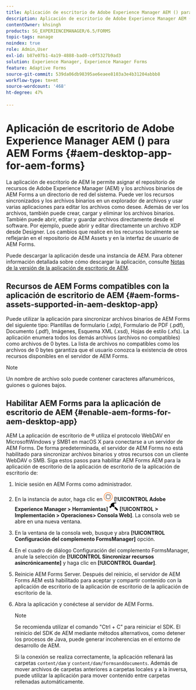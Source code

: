 ```yaml
---
title: Aplicación de escritorio de Adobe Experience Manager AEM () para AEM Forms
description: Aplicación de escritorio de Adobe Experience Manager AEM () para AEM Forms
contentOwner: khsingh
products: SG_EXPERIENCEMANAGER/6.5/FORMS
topic-tags: manage
noindex: true
role: Admin,User
exl-id: b87e07b1-4a19-4888-bad0-c0f5327b9ad3
solution: Experience Manager, Experience Manager Forms
feature: Adaptive Forms
source-git-commit: 539da06db98395ae6eaee8103a3e4b31204abbb8
workflow-type: tm+mt
source-wordcount: '468'
ht-degree: 47%

---
```


# Aplicación de escritorio de Adobe Experience Manager AEM () para AEM Forms {#aem-desktop-app-for-aem-forms}

La aplicación de escritorio de AEM le permite asignar el repositorio de recursos de Adobe Experience Manager (AEM) y los archivos binarios de AEM Forms a un directorio de red del sistema. Puede ver los recursos sincronizados y los archivos binarios en un explorador de archivos y usar varias aplicaciones para editar los archivos como desee. Además de ver los archivos, también puede crear, cargar y eliminar los archivos binarios. También puede abrir, editar y guardar archivos directamente desde el software. Por ejemplo, puede abrir y editar directamente un archivo XDP desde Designer. Los cambios que realice en los recursos localmente se reflejarán en el repositorio de AEM Assets y en la interfaz de usuario de AEM Forms.

Puede descargar la aplicación desde una instancia de AEM. Para obtener información detallada sobre cómo descargar la aplicación, consulte [Notas de la versión de la aplicación de escritorio de AEM](https://experienceleague.adobe.com/docs/experience-manager-desktop-app/using/release-notes.html?lang=en).

## Recursos de AEM Forms compatibles con la aplicación de escritorio de AEM {#aem-forms-assets-supported-in-aem-desktop-app}

Puede utilizar la aplicación para sincronizar archivos binarios de AEM Forms del siguiente tipo: Plantillas de formulario (.xdp), Formulario de PDF (.pdf), Documento (.pdf), Imágenes, Esquema XML (.xsd), Hojas de estilo (.xfs). La aplicación enumera todos los demás archivos (archivos no compatibles) como archivos de 0 bytes. La lista de archivos no compatibles como los archivos de 0 bytes garantiza que el usuario conozca la existencia de otros recursos disponibles en el servidor de AEM Forms.

>[!NOTE]
>
>Un nombre de archivo solo puede contener caracteres alfanuméricos, guiones o guiones bajos.

## Habilitar AEM Forms para la aplicación de escritorio de AEM {#enable-aem-forms-for-aem-desktop-app}

AEM La aplicación de escritorio de ® utiliza el protocolo WebDAV en MicrosoftWindows y SMB1 en macOS X para conectarse a un servidor de AEM Forms. De forma predeterminada, el servidor de AEM Forms no está habilitado para sincronizar archivos binarios y otros recursos con un cliente WebDAV o SMB. Siga estos pasos para habilitar AEM Forms AEM para la aplicación de escritorio de la aplicación de escritorio de la aplicación de escritorio de:

1. Inicie sesión en AEM Forms como administrador.
1. En la instancia de autor, haga clic en ![adobeexperiencemanager](assets/adobeexperiencemanager.png) **[!UICONTROL Adobe Experience Manager > Herramientas]** ![hammer](assets/hammer.png) **[!UICONTROL > Implementación > Operaciones> Consola Web]**. La consola web se abre en una nueva ventana.
1. En la ventana de la consola web, busque y abra **[!UICONTROL Configuración del complemento FormsManager]** opción.
1. En el cuadro de diálogo Configuración del complemento FormsManager, anule la selección de **[!UICONTROL Sincronizar recursos asincrónicamente]** y haga clic en **[!UICONTROL Guardar]**.
1. Reinicie AEM Forms Server. Después del reinicio, el servidor de AEM Forms AEM está habilitado para aceptar y compartir contenido con la aplicación de escritorio de la aplicación de escritorio de la aplicación de escritorio de la.
1. Abra la aplicación y conéctese al servidor de AEM Forms.

   >[!NOTE]
   >
   > Se recomienda utilizar el comando &quot;Ctrl + C&quot; para reiniciar el SDK. El reinicio del SDK de AEM mediante métodos alternativos, como detener los procesos de Java, puede generar incoherencias en el entorno de desarrollo de AEM.

   Si la conexión se realiza correctamente, la aplicación rellenará las carpetas `content/dam` y `content/dam/formsanddocuments`. Además de mover archivos de carpetas anteriores a carpetas locales y a la inversa, puede utilizar la aplicación para mover contenido entre carpetas rellenadas automáticamente.
